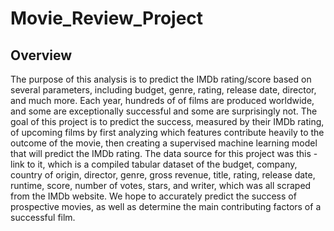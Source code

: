 # Movie_Review_Project
## Overview
The purpose of this analysis is to predict the IMDb rating/score based on several parameters, including budget, genre, rating, release date, director, and much more. Each year, hundreds of of films are produced worldwide, and some are exceptionally successful and some are surprisingly not. The goal of this project is to predict the success, measured by their IMDb rating, of upcoming films by first analyzing which features contribute heavily to the outcome of the movie, then creating a supervised machine learning model that will predict the IMDb rating.
The data source for this project was this - link to it, which is a compiled tabular dataset of the budget, company, country of origin, director, genre, gross revenue, title, rating, release date, runtime, score, number of votes, stars, and writer, which was all scraped from the IMDb website. We hope to accurately predict the success of prospective movies, as well as determine the main contributing factors of a successful film.
